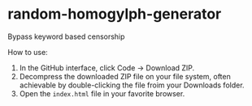 # random-homogylph-generator
Bypass keyword based censorship

How to use:
1. In the GitHub interface, click Code -> Download ZIP.
2. Decompress the downloaded ZIP file on your file system, often achievable by double-clicking the file froim your Downloads folder.
3. Open the `index.html` file in your favorite browser.
